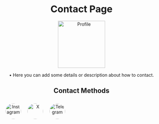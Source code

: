 <h1 style="font-size: 30px; text-align: center;">Contact Page</h1>

<p style="text-align: center;">
    <img src="https://fv5-3.files.fm/thumb_show.php?i=wjhaugfup2&view&v=1&PHPSESSID=9c89eab3565a4af554e0c94aa02dc84c2bb8266b" alt="Profile" style="width: 150px; height: auto;"/>
</p>

<p style="text-align: center;">• Here you can add some details or description about how to contact.</p>

<h2 style="text-align: center;">Contact Methods</h2>
<div style="text-align: center;">
    <p style="display: inline-block; margin: 10px; float: left;">
        <a href="https://fv5-5.files.fm/thumb_show.php?i=pb8y8xuuh9&view&v=1&PHPSESSID=9c89eab3565a4af554e0c94aa02dc84c2bb8266b" target="_blank">
            <img src="https://fv5-5.files.fm/thumb_show.php?i=pb8y8xuuh9&view&v=1&PHPSESSID=9c89eab3565a4af554e0c94aa02dc84c2bb8266b" alt="Instagram" style="width: 50px; height: auto; border-radius: 50%;"/>
        </a>
    </p>
    <p style="display: inline-block; margin: 10px; float: left;">
        <a href="https://x.com/silentAw" target="_blank">
            <img src="https://fv5-4.files.fm/thumb_show.php?i=tmgnuvkjgx&view&v=1&PHPSESSID=9c89eab3565a4af554e0c94aa02dc84c2bb8266b" alt="X" style="width: 50px; height: auto; border-radius: 50%;"/>
        </a>
    </p>
    <p style="display: inline-block; margin: 10px; float: left;">
        <a href="https://t.me/silentAw" target="_blank">
            <img src="https://fv5-4.files.fm/thumb_show.php?i=zkmv5qw44k&view&v=1&PHPSESSID=9c89eab3565a4af554e0c94aa02dc84c2bb8266b" alt="Telegram" style="width: 50px; height: auto; border-radius: 50%;"/>
        </a>
    </p>
    <div style="clear: both;"></div>
</div>
